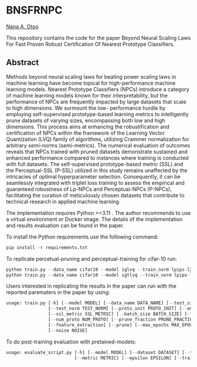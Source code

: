 # BNSFRNPC
[Nana A. Otoo](https://github.com/naotoo1)

This repository contains the code for the paper Beyond Neural Scaling Laws For Fast Proven Robust Certification Of Nearest Prototype Classifiers.

## Abstract
Methods beyond neural scaling laws for beating power scaling laws in machine learning have
become topical for high-performance machine learning models. Nearest Prototype Classifiers (NPCs)
introduce a category of machine learning models known for their interpretability, but the performance
of NPCs are frequently impacted by large datasets that scale to high dimensions. We surmount the low-
performance hurdle by employing self-supervised prototype-based learning metrics to intelligently
prune datasets of varying sizes, encompassing both low and high dimensions. This process aims at
enhancing the robustification and certification of NPCs within the framework of the Learning Vector
Quantization (LVQ) family of algorithms, utilizing Crammer normalization for arbitrary semi-norms
(semi-metrics). The numerical evaluation of outcomes reveals that NPCs trained with pruned datasets
demonstrate sustained and enhanced performance compared to instances where training is conducted
with full datasets. The self-supervised prototype-based metric (SSL) and the Perceptual-SSL (P-SSL)
utilized in this study remains unaffected by the intricacies of optimal hyperparameter selection.
Consequently, it can be seamlessly integrated with triplet loss training to assess the empirical and
guaranteed robustness of Lp-NPCs and Perceptual-NPCs (P-NPCs), facilitating the curation of
meticulously chosen datasets that contribute to technical research in applied machine learning.

The implementation requires Python >=3.11 . The author recommends to use a virtual environment or Docker image.
The details of the implementation and results evaluation can be found in the paper.

To install the Python requirements use the following command:
```python
pip install -r requirements.txt 
```

To replicate percetual-pruning and perceptual-training for cifar-10 run:
```python
python train.py --data_name cifar10 --model iglvq --train_norm lpips-l2 --test_norm l2  --feature_extraction --prune --prune_mode easy --prune_fraction 0.8 
python train.py --data_name cifar10 --model igtlvq --train_norm lpips-l2 --test_norm l2  --feature_extraction --prune --prune_mode hard --prune_fraction 0.2  
```

Users interested in replicating the results in the paper can run with the reported parematers in the paper by using:

```python
usage: train.py [-h] [--model MODEL] [--data_name DATA_NAME] [--test_size TEST_SIZE] [--train_norm TRAIN_NORM]
                [--test_norm TEST_NORM] [--proto_init PROTO_INIT] [--omega_init OMEGA_INIT] [--device DEVICE]
                [--ssl_metric SSL_METRIC] [--batch_size BATCH_SIZE] [--test_epsilon TEST_EPSILON]
                [--num_proto NUM_PROTO] [--prune_fraction PRUNE_FRACTION] [--prune_mode PRUNE_MODE]
                [--feature_extraction] [--prune] [--max_epochs MAX_EPOCHS] [--proto_lr PROTO_LR] [--omega_lr OMEGA_LR]
                [--noise NOISE]
```

To do post-training evaluation with pretained-models:
```python
usage: evaluate_script.py [-h] [--model MODEL] [--dataset DATASET] [--test_size TEST_SIZE] [--p_norm P_NORM]
                          [--metric METRIC] [--epsilon EPSILON] [--train_norm TRAIN_NORM]
```
